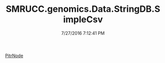 ﻿---
title: SMRUCC.genomics.Data.StringDB.SimpleCsv
date: 7/27/2016 7:12:41 PM
---

[PitrNode](T-SMRUCC.genomics.Data.StringDB.SimpleCsv.PitrNode.html)
